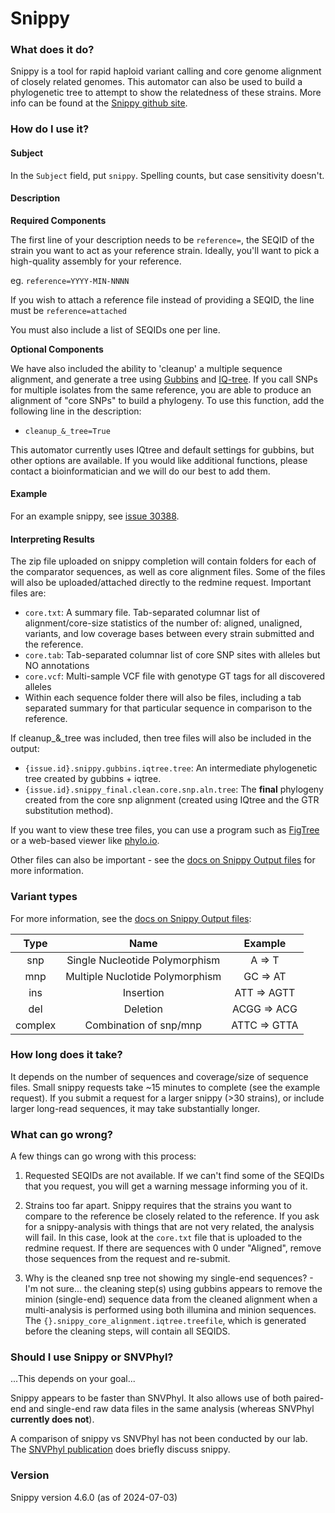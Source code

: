 # Snippy

### What does it do?

Snippy is a tool for rapid haploid variant calling and core genome alignment of closely related genomes. This automator can also be used to build a phylogenetic tree to attempt to show the
relatedness of these strains. More info can be found at the [Snippy github site](https://github.com/tseemann/snippy).

### How do I use it?

#### Subject

In the `Subject` field, put `snippy`. Spelling counts, but case sensitivity doesn't.

#### Description

**Required Components**

The first line of your description needs to be `reference=`, the SEQID of the strain you want to act
as your reference strain. Ideally, you'll want to pick a high-quality assembly for your reference.

   eg. `reference=YYYY-MIN-NNNN`

If you wish to attach a reference file instead of providing a SEQID, the line must be `reference=attached`

You must also include a list of SEQIDs one per line.


**Optional Components**

We have also included the ability to 'cleanup' a multiple sequence alignment, and generate a tree using [Gubbins](http://nickjcroucher.github.io/gubbins/) and [IQ-tree](http://www.iqtree.org/). If you call SNPs for multiple isolates from the same reference, you are able to produce an alignment of "core SNPs" to build a phylogeny. To use this function, add the following line in the description:

  - `cleanup_&_tree=True`

This automator currently uses IQtree and default settings for gubbins, but other options are available. If you would like additional functions, please contact a bioinformatician and we will do our best to add them.

#### Example

For an example snippy, see [issue 30388](https://redmine.biodiversity.agr.gc.ca/issues/30388).

#### Interpreting Results

The zip file uploaded on snippy completion will contain folders for each of the comparator sequences, as well as core alignment files. Some of the files will also be uploaded/attached directly to the redmine request. Important files are:

* `core.txt`: A summary file. Tab-separated columnar list of alignment/core-size statistics of the number of: aligned, unaligned, variants, and low coverage bases between every strain submitted and the reference.
* `core.tab`: Tab-separated columnar list of core SNP sites with alleles but NO annotations
* `core.vcf`: Multi-sample VCF file with genotype GT tags for all discovered alleles
* Within each sequence folder there will also be files, including a tab separated summary for that particular sequence in comparison to the reference.

If cleanup_&_tree was included, then tree files will also be included in the output:

* `{issue.id}.snippy.gubbins.iqtree.tree`: An intermediate phylogenetic tree created by gubbins + iqtree. 
* `{issue.id}.snippy_final.clean.core.snp.aln.tree`: The **final** phylogeny created from the core snp alignment (created using IQtree and the GTR substitution method).


If you want to view these tree files, you can use a program such as
[FigTree](http://tree.bio.ed.ac.uk/software/figtree/) or a web-based viewer like [phylo.io](http://phylo.io).


Other files can also be important - see the [docs on Snippy Output files](https://github.com/tseemann/snippy)
for more information.

### Variant types

For more information, see the [docs on Snippy Output files](https://github.com/tseemann/snippy):

| Type | Name |  Example  |
|:----------:|:-----------------:|:-----------:|
| snp | Single Nucleotide Polymorphism |  A => T  |
| mnp | Multiple Nuclotide Polymorphism | GC => AT |
| ins | Insertion | ATT => AGTT |
| del | Deletion | ACGG => ACG |
| complex | Combination of snp/mnp | ATTC => GTTA |

### How long does it take?

It depends on the number of sequences and coverage/size of sequence files. Small snippy requests take ~15 minutes to complete (see the example request). If you submit a request for a larger snippy (>30 strains), or include larger long-read sequences, it may take substantially longer.

### What can go wrong?

A few things can go wrong with this process:

1) Requested SEQIDs are not available. If we can't find some of the SEQIDs that you request, you will get a warning
message informing you of it.

2) Strains too far apart. Snippy requires that the strains you want to compare to the reference be closely related to
the reference. If you ask for a snippy-analysis with things that are not very related, the analysis will fail. In this case, look at the `core.txt` file that is uploaded to the redmine request. If there are sequences with 0 under "Aligned", remove those sequences from the request and re-submit.

3) Why is the cleaned snp tree not showing my single-end sequences? - I'm not sure... the cleaning step(s) using gubbins appears to remove the minion (single-end) sequence data from the cleaned alignment when a multi-analysis is performed using both illumina and minion sequences. The `{}.snippy_core_alignment.iqtree.treefile`, which is generated before the cleaning steps, will contain all SEQIDS.

### Should I use Snippy or SNVPhyl?

...This depends on your goal...
 
Snippy appears to be faster than SNVPhyl. It also allows use of both paired-end and single-end raw data files in the same analysis (whereas SNVPhyl **currently does not**).

A comparison of snippy vs SNVPhyl has not been conducted by our lab. The [SNVPhyl publication](https://www.ncbi.nlm.nih.gov/pmc/articles/PMC5628696/) does briefly discuss snippy.

### Version
Snippy version 4.6.0 (as of 2024-07-03)


